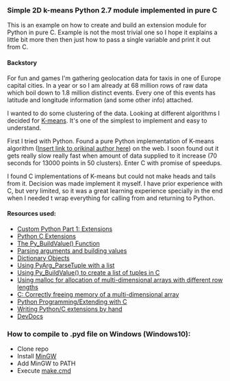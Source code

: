 ### Simple 2D k-means Python 2.7 module implemented in pure C

This is an example on how to create and build an extension module for Python in pure C. Example is not the most trivial one so
I hope it explains a little bit more then then just how to pass a single variable and print it out from C.

#### Backstory
For fun and games I'm gathering geolocation data for taxis in one of Europe capital cities. In a year or so I am already
at 68 million rows of raw data which boil down to  1.8 million distinct events. Every one of this events has latitude and 
longitude information (and some other info) attached.

I wanted to do some clustering of the data. Looking at different algorithms I decided for 
[K-means](https://en.wikipedia.org/wiki/K-means_clustering). It's one of the simplest to implement and easy to understand.

First I tried with Python. Found a pure Python implementation of K-means algorithm ([Insert link to orikinal author here]())
on the web. I soon found out it gets really slow really fast when amount of data supplied to it increase 
(70 seconds for 13000 points in 50 clusters). Enter C with promise of speedups.

I found C implementations of K-means but could not make heads and tails from it. Decision was made implement it myself.
I have prior experience with C, but very limited, so it was a great learning experience specially in the end when I 
needed t wrap everything for calling from and returning to Python.

#### Resources used:
* [Custom Python Part 1: Extensions](https://www.codeproject.com/Articles/3227/Custom-Python-Part-Extensions)
* [Python C Extensions](https://www.thecodingforums.com/threads/python-c-extensions.744128/)
* [The Py_BuildValue() Function](https://docs.python.org/2.0/ext/buildValue.html)
* [Parsing arguments and building values](https://docs.python.org/2/c-api/arg.html)
* [Dictionary Objects](https://docs.python.org/2/c-api/dict.html#c.PyList_Append)
* [Using PyArg_ParseTuple with a list](http://code.activestate.com/lists/python-list/31841/)
* [Using Py_BuildValue() to create a list of tuples in C](https://stackoverflow.com/questions/36050713/using-py-buildvalue-to-create-a-list-of-tuples-in-c)
* [Using malloc for allocation of multi-dimensional arrays with different row lengths](https://stackoverflow.com/questions/1970698/using-malloc-for-allocation-of-multi-dimensional-arrays-with-different-row-lengt)
* [C: Correctly freeing memory of a multi-dimensional array](https://stackoverflow.com/questions/1733881/c-correctly-freeing-memory-of-a-multi-dimensional-array)
* [Python Programming/Extending with C](https://en.wikibooks.org/wiki/Python_Programming/Extending_with_C)
* [Writing Python/C extensions by hand](http://www.dalkescientific.com/writings/NBN/c_extensions.html)
* [DevDocs](http://devdocs.io/c/language/object)

### How to compile to .pyd file on Windows (Windows10):
* Clone repo
* Install [MinGW](http://www.mingw.org/)
* Add MinGW to PATH
* Execute [make.cmd](src/py_module/make.cmd)